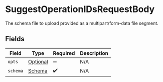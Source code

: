 # SuggestOperationIDsRequestBody

The schema file to upload provided as a multipart/form-data file segment.


## Fields

| Field                                                                               | Type                                                                                | Required                                                                            | Description                                                                         |
| ----------------------------------------------------------------------------------- | ----------------------------------------------------------------------------------- | ----------------------------------------------------------------------------------- | ----------------------------------------------------------------------------------- |
| `opts`                                                                              | [Optional<SuggestOperationIDsOpts>](../../models/shared/SuggestOperationIDsOpts.md) | :heavy_minus_sign:                                                                  | N/A                                                                                 |
| `schema`                                                                            | [Schema](../../models/operations/Schema.md)                                         | :heavy_check_mark:                                                                  | N/A                                                                                 |